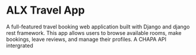 
# ALX Travel App

A full-featured travel booking web application built with Django and django rest framework. This app allows users to browse available rooms, make bookings, leave reviews, and manage their profiles.
A CHAPA API intergrated

